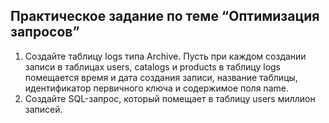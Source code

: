 ## Практическое задание по теме “Оптимизация запросов”

1.  Создайте таблицу logs типа Archive. Пусть при каждом создании записи в таблицах users, catalogs и products в таблицу logs помещается время и дата создания записи, название таблицы, идентификатор первичного ключа и содержимое поля name.
2.  Создайте SQL-запрос, который помещает в таблицу users миллион записей.
